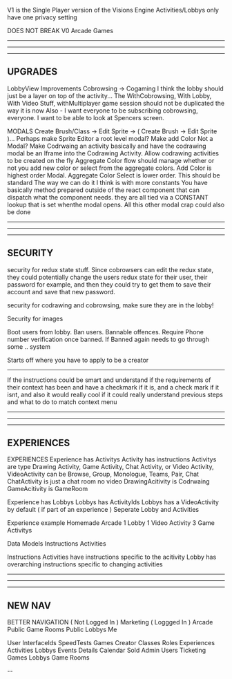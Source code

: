 V1 is the Single Player version of the Visions Engine
  Activities/Lobbys only have one privacy setting

DOES NOT BREAK V0 Arcade Games

--------------------------------------------------------------------------------------
--------------------------------------------------------------------------------------
--------------------------------------------------------------------------------------
UPGRADES
--------------------------------------------------------------------------------------

LobbyView Improvements
  Cobrowsing -> Cogaming
  I think the lobby should just be a layer on top of the activity...
  The WithCobrowsing, With Lobby, With Video Stuff, withMultiplayer game session should not be duplicated the way it is now
  Also - I want everyone to be subscribing cobrowsing, everyone. I want to be able to look at Spencers screen.

MODALS
  Create Brush/Class -> Edit Sprite -> ( Create Brush -> Edit Sprite )...
    Perhaps make Sprite Editor a root level modal?
  Make add Color Not a Modal?
  Make Codrwaing an activity basically and have the codrawing modal be an Iframe into the Codrawing Activity. Allow codrawing activities to be created on the fly
  Aggregate Color flow should manage whether or not you add new color or select from the aggregate colors. Add Color is highest order Modal. Aggregate Color Select is lower order. This should be standard
The way we can do it I think is with more constants
  You have basically method prepared outside of the react component that can dispatch what the component needs. they are all tied via a CONSTANT lookup that is set whenthe modal opens. All this other modal crap could also be done

--------------------------------------------------------------------------------------
--------------------------------------------------------------------------------------
--------------------------------------------------------------------------------------
SECURITY
--------------------------------------------------------------------------------------

security for redux state stuff. Since cobrowsers can edit the redux state, they could potentially change the users redux state for their user, their password for example, and then they could try to get them to save their account and save that new password.

security for codrawing and cobrowsing, make sure they are in the lobby!

Security for images

Boot users from lobby. Ban users. Bannable offences. Require Phone number verification once banned. If Banned again needs to go through some .. system

Starts off where you have to apply to be a creator

---

If the instructions could be smart and understand if the requirements of their context has been and have a checkmark if it is, and a check mark if it isnt, and also it would really cool if it could really understand previous steps and what to do to match context menu

--------------------------------------------------------------------------------------
--------------------------------------------------------------------------------------
--------------------------------------------------------------------------------------
EXPERIENCES
--------------------------------------------------------------------------------------

EXPERIENCES
  Experience has Activitys
    Activity has instructions
    Activitys are type Drawing Activity, Game Activity, Chat Activity, or Video Activity, 
      VideoActivity can be Browse, Group, Monologue, Teams, Pair, Chat
      ChatActivity is just a chat room no video
      DrawingAcitivity is Codrwaing
      GameAcitivity is GameRoom
      
  Experience has Lobbys
    Lobbys has ActivityIds
    Lobbys has a VideoActivity by default ( if part of an experience )
    Seperate Lobby and Activities

  Experience example
  Homemade Arcade
    1 Lobby
      1 Video Activity
      3 Game Activitys

Data Models
  Instructions
  Activities

Instructions
  Activities have instructions specific to the acitivity
  Lobby has overarching instructions specific to changing activities

--------------------------------------------------------------------------------------
--------------------------------------------------------------------------------------
--------------------------------------------------------------------------------------
NEW NAV
--------------------------------------------------------------------------------------

BETTER NAVIGATION
( Not Logged In )
  Marketing
( Loggged In )
  Arcade
  Public Game Rooms
  Public Lobbys
  Me

User
  InterfaceIds
  SpeedTests
  Games
Creator
  Classes
  Roles
  Experiences
    Activities
    Lobbys
Events
  Details
  Calendar
  Sold
Admin
  Users
  Ticketing
  Games
  Lobbys
  Game Rooms

--

